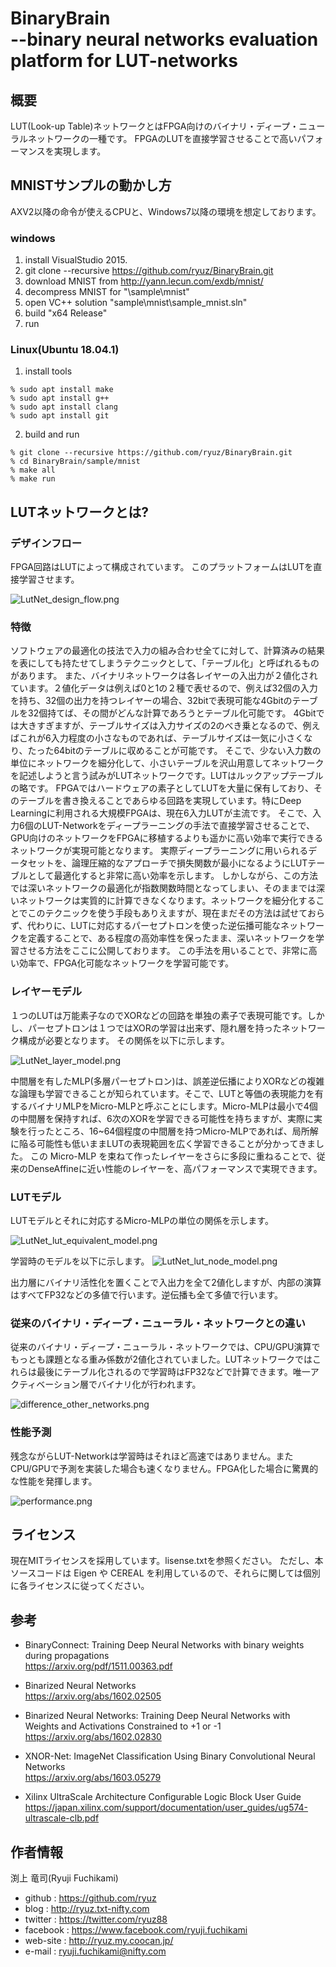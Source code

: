 ﻿
# BinaryBrain <br> --binary neural networks evaluation platform for LUT-networks

## 概要
LUT(Look-up Table)ネットワークとはFPGA向けのバイナリ・ディープ・ニューラルネットワークの一種です。
FPGAのLUTを直接学習させることで高いパフォーマンスを実現します。

## MNISTサンプルの動かし方
AXV2以降の命令が使えるCPUと、Windows7以降の環境を想定しております。

### windows
1. install VisualStudio 2015. 
2. git clone --recursive https://github.com/ryuz/BinaryBrain.git 
3. download MNIST from http://yann.lecun.com/exdb/mnist/
4. decompress MNIST for "\sample\mnist"
5. open VC++ solution "sample\mnist\sample_mnist.sln"
6. build "x64 Release"
7. run

### Linux(Ubuntu 18.04.1)
1. install tools 
```
% sudo apt install make
% sudo apt install g++
% sudo apt install clang
% sudo apt install git
```
2. build and run
```
% git clone --recursive https://github.com/ryuz/BinaryBrain.git
% cd BinaryBrain/sample/mnist
% make all
% make run
```

## LUTネットワークとは?
### デザインフロー
FPGA回路はLUTによって構成されています。
このプラットフォームはLUTを直接学習させます。

![LutNet_design_flow.png](documents/images/LutNet_design_flow.png "design flow")

### 特徴
ソフトウェアの最適化の技法で入力の組み合わせ全てに対して、計算済みの結果を表にしても持たせてしまうテクニックとして、「テーブル化」と呼ばれるものがあります。
また、バイナリネットワークは各レイヤーの入出力が２値化されています。２値化データは例えば0と1の２種で表せるので、例えば32個の入力を持ち、32個の出力を持つレイヤーの場合、32bitで表現可能な4Gbitのテーブルを32個持てば、その間がどんな計算であろうとテーブル化可能です。
4Gbitでは大きすぎますが、テーブルサイズは入力サイズの2のべき乗となるので、例えばこれが6入力程度の小さなものであれば、テーブルサイズは一気に小さくなり、たった64bitのテーブルに収めることが可能です。
そこで、少ない入力数の単位にネットワークを細分化して、小さいテーブルを沢山用意してネットワークを記述しようと言う試みがLUTネットワークです。LUTはルックアップテーブルの略です。
FPGAではハードウェアの素子としてLUTを大量に保有しており、そのテーブルを書き換えることであらゆる回路を実現しています。特にDeep Learningに利用される大規模FPGAは、現在6入力LUTが主流です。
そこで、入力6個のLUT-Networkをディープラーニングの手法で直接学習させることで、GPU向けのネットワークをFPGAに移植するよりも遥かに高い効率で実行できるネットワークが実現可能となります。
実際ディープラーニングに用いられるデータセットを、論理圧縮的なアプローチで損失関数が最小になるようにLUTテーブルとして最適化すると非常に高い効率を示します。
しかしながら、この方法では深いネットワークの最適化が指数関数時間となってしまい、そのままでは深いネットワークは実質的に計算できなくなります。ネットワークを細分化することでこのテクニックを使う手段もありえますが、現在まだその方法は試せておらず、代わりに、LUTに対応するパーセプトロンを使った逆伝播可能なネットワークを定義することで、ある程度の高効率性を保ったまま、深いネットワークを学習させる方法をここに公開しております。
この手法を用いることで、非常に高い効率で、FPGA化可能なネットワークを学習可能です。

### レイヤーモデル
１つのLUTは万能素子なのでXORなどの回路を単独の素子で表現可能です。しかし、パーセプトロンは１つではXORの学習は出来ず、隠れ層を持ったネットワーク構成が必要となります。
その関係を以下に示します。

![LutNet_layer_model.png](documents/images/LutNet_layer_model.png "layer_model")

中間層を有したMLP(多層パーセプトロン)は、誤差逆伝播によりXORなどの複雑な論理も学習できることが知られています。そこで、LUTと等価の表現能力を有するバイナリMLPをMicro-MLPと呼ぶことにします。Micro-MLPは最小で4個の中間層を保持すれば、6次のXORを学習できる可能性を持ちますが、実際に実験を行ったところ、16~64個程度の中間層を持つMicro-MLPであれば、局所解に陥る可能性も低いままLUTの表現範囲を広く学習できることが分かってきました。
この Micro-MLP を束ねて作ったレイヤーをさらに多段に重ねることで、従来のDenseAffineに近い性能のレイヤーを、高パフォーマンスで実現できます。

### LUTモデル
LUTモデルとそれに対応するMicro-MLPの単位の関係を示します。

![LutNet_lut_equivalent_model.png](documents/images/LutNet_lut_equivalent_model.png "LUT node model")

学習時のモデルを以下に示します。
![LutNet_lut_node_model.png](documents/images/LutNet_node_model.png "LUT node model")

出力層にバイナリ活性化を置くことで入出力を全て2値化しますが、内部の演算はすべてFP32などの多値で行います。逆伝播も全て多値で行います。

### 従来のバイナリ・ディープ・ニューラル・ネットワークとの違い
従来のバイナリ・ディープ・ニューラル・ネットワークでは、CPU/GPU演算でもっとも課題となる重み係数が2値化されていました。LUTネットワークではこれらは最後にテーブル化されるので学習時はFP32などで計算できます。唯一アクティベーション層でバイナリ化が行われます。


![difference_other_networks.png](documents/images/difference_other_networks.png "difference from other networks")

### 性能予測
残念ながらLUT-Networkは学習時はそれほど高速ではありません。またCPU/GPUで予測を実装した場合も速くなりません。FPGA化した場合に驚異的な性能を発揮します。

![performance.png](documents/images/performance.png "parformance")

## ライセンス
現在MITライセンスを採用しています。lisense.txtを参照ください。
ただし、本ソースコードは Eigen や CEREAL を利用しているので、それらに関しては個別に各ライセンスに従ってください。

## 参考
- BinaryConnect: Training Deep Neural Networks with binary weights during propagations<br>
https://arxiv.org/pdf/1511.00363.pdf

- Binarized Neural Networks<br>
https://arxiv.org/abs/1602.02505

- Binarized Neural Networks: Training Deep Neural Networks with Weights and Activations Constrained to +1 or -1<br>
https://arxiv.org/abs/1602.02830

- XNOR-Net: ImageNet Classification Using Binary Convolutional Neural Networks<br>
https://arxiv.org/abs/1603.05279

- Xilinx UltraScale Architecture Configurable Logic Block User Guide<br>
https://japan.xilinx.com/support/documentation/user_guides/ug574-ultrascale-clb.pdf


## 作者情報
渕上 竜司(Ryuji Fuchikami)
- github : https://github.com/ryuz
- blog : http://ryuz.txt-nifty.com
- twitter : https://twitter.com/ryuz88
- facebook : https://www.facebook.com/ryuji.fuchikami
- web-site : http://ryuz.my.coocan.jp/
- e-mail : ryuji.fuchikami@nifty.com

